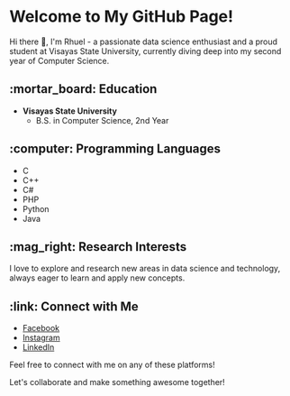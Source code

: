 # Welcome to My GitHub Page! 

Hi there :wave:, I'm Rhuel - a passionate data science enthusiast and a proud student at Visayas State University, currently diving deep into my second year of Computer Science. 

## \:mortar_board: Education
- **Visayas State University**
  - B.S. in Computer Science, 2nd Year
  
## \:computer: Programming Languages
- C
- C++
- C#
- PHP
- Python
- Java

## \:mag_right: Research Interests
I love to explore and research new areas in data science and technology, always eager to learn and apply new concepts. 

## \:link: Connect with Me
- [Facebook](https://www.facebook.com/johnrhuel.laurente)
- [Instagram](https://www.instagram.com/rhuelski29/)
- [LinkedIn](https://www.linkedin.com/in/john-rhuel-laurente-181357248/)

Feel free to connect with me on any of these platforms! 

Let's collaborate and make something awesome together! 
